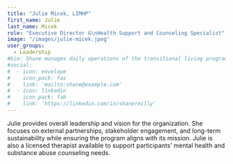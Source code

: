 ```yaml
---
title: "Julie Micek, LIMHP"
first_name: Julie
last_name: Micek
role: "Executive Director &\nHealth Support and Counseling Specialist"
image: "/images/julie-micek.jpeg"
user_groups:
  - Leadership
#bio: Shane manages daily operations of the transitional living program, overseeing staff and ensuring quality service delivery and regulatory compliance. He also leads fundraising efforts, cultivates community partnerships, and supports program sustainability.
#social:
#  - icon: envelope
#    icon_pack: fas
#    link: 'mailto:shane@example.com'
#  - icon: linkedin
#    icon_pack: fab
#    link: 'https://linkedin.com/in/shanereilly'
---
```


Julie provides overall leadership and vision for the organization. She focuses on external partnerships, stakeholder engagement, and long-term sustainability while ensuring the program aligns with its mission. Julie is also a licensed therapist available to support participants’ mental health and substance abuse counseling needs.
